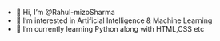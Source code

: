 - 👋 Hi, I’m @Rahul-mizoSharma
- 👀 I’m interested in Artificial Intelligence & Machine Learning
- 🌱 I’m currently learning Python along with HTML,CSS etc


<!---
Rahul-mizoSharma/Rahul-mizoSharma is a ✨ special ✨ repository because its `README.md` (this file) appears on your GitHub profile.
You can click the Preview link to take a look at your changes.
--->
